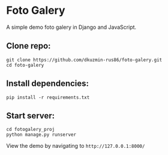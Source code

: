 Foto Galery
=================
A simple demo foto galery in Django and JavaScript.

## Clone repo:
```
git clone https://github.com/dkuzmin-rus86/foto-galery.git
cd foto-galery
```

## Install dependencies:
```
pip install -r requirements.txt
```

## Start server:
```
cd fotogalery_proj
python manage.py runserver
```

View the demo by navigating to `http://127.0.0.1:8000/`
